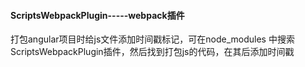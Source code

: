 #### ScriptsWebpackPlugin-----webpack插件
打包angular项目时给js文件添加时间戳标记，可在node_modules 中搜索ScriptsWebpackPlugin插件，然后找到打包js的代码，在其后添加时间戳

